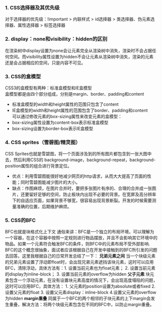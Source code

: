 ### 1. CSS选择器及其优先级
对于选择器的优先级：!important > 内联样式 > id选择器 > 类选择器、伪元素选择器、属性选择器 > 标签选择器
### 2. display：none和visibility：hidden的区别
在渲染树中display设置为none会让元素完全从渲染树中消失，渲染时不会占据任何空间。而visibility属性设置为hidden不会让元素从渲染树中消失，渲染的元素还是会占据相应的空间，只是内容不可见。
### 3. CSS的盒模型
CSS3的盒模型有两种：标准盒模型和IE盒模型<br />
盒模型都是由四个部分组成，分别是margin、border、padding和content<br />
- 标准盒模型的width和height属性的范围只包含了content
- IE盒模型的width和height属性的范围包含了border、padding和content<br />
可以通过修改元素的box-sizing属性来改变元素的盒模型：<br />
- box-sizing属性设置为content-box表示标准盒模型
- box-sizing设置为border-box表示IE盒模型
### 4. CSS sprites（雪碧图/精灵图）
CSS Sprites也就是雪碧图，将一个页面涉及到的所有图片都包含到一张大图中去，然后利用CSS的 background-image，background-repeat，background-position属性的组合进行背景定位。
- 优点：利用雪碧图​能很好地减少网页的http请求，从而大大提高了页面的性能；同时雪碧图能减少图片的大小。
- 缺点：作图麻烦，在图片合并时，要把多张图片有序的、合理的合并成一张图片，还要留好足够的空间，防止板块内出现不必要的背景。在宽屏及高分辨率下的自适应页面，如果背景不够宽，很容易出现背景断裂。开发的时候需要测量准确的位置，后期维护麻烦。

### 5. CSS的BFC
BFC也就是块格式化上下文
通俗来讲：BFC是一个独立的布局环境，可以理解为一个容器，在这个容器中按照一定规则进行物品摆放，并且不会影响其它环境中的物品。如果一个元素符合触发BFC的条件，则BFC中的元素布局不受外部影响.
BFC的这个概念很抽象，面试者应该根据自己在开发中接触到的BFC所引发的问题去回答。这里我根据自己的日常开发总结了一下：
**兄弟元素之间**
当一个块级元素的兄弟元素设置了浮动即float时，会出现兄弟元素遮挡该块元素，这时可以应用BFC，清除浮动，具体方法有：1. 设置当前元素也为float元素； 2. 设置当前元素的display为inline-block； 3. 设置当前元素的overflow为hidden
**父子元素**
块元素包含一个浮动元素，在没有设置块元素高度的情况下，会出现高度塌陷的问题，这时可以应用BFC，具体方法： 1. 父元素的position设置为absolute或者fixed 2. 设置父元素的float 3. 设置父元素display：inline-block 4.设置父元素的overflow为hidden
**margin重叠**
同属于一个BFC的两个相邻的子块元素的上下margin会发生重叠，解决方法：将两个块级元素包含在不同的BFC中，以防止margin重叠。 
